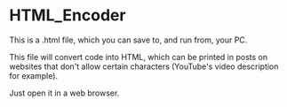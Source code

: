 # HTML_Encoder
This is a .html file, which you can save to, and run from, your PC.

This file will convert code into HTML, which can be printed in posts on websites that don't allow certain characters (YouTube's video description for example).

Just open it in a web browser.

